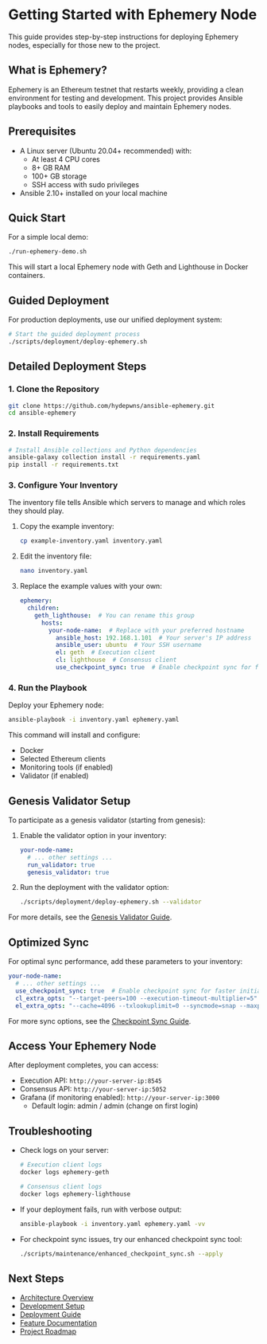# Getting Started with Ephemery Node

This guide provides step-by-step instructions for deploying Ephemery nodes, especially for those new to the project.

## What is Ephemery?

Ephemery is an Ethereum testnet that restarts weekly, providing a clean environment for testing and development. This project provides Ansible playbooks and tools to easily deploy and maintain Ephemery nodes.

## Prerequisites

- A Linux server (Ubuntu 20.04+ recommended) with:
  - At least 4 CPU cores
  - 8+ GB RAM
  - 100+ GB storage
  - SSH access with sudo privileges
- Ansible 2.10+ installed on your local machine

## Quick Start

For a simple local demo:

```bash
./run-ephemery-demo.sh
```

This will start a local Ephemery node with Geth and Lighthouse in Docker containers.

## Guided Deployment

For production deployments, use our unified deployment system:

```bash
# Start the guided deployment process
./scripts/deployment/deploy-ephemery.sh
```

## Detailed Deployment Steps

### 1. Clone the Repository

```bash
git clone https://github.com/hydepwns/ansible-ephemery.git
cd ansible-ephemery
```

### 2. Install Requirements

```bash
# Install Ansible collections and Python dependencies
ansible-galaxy collection install -r requirements.yaml
pip install -r requirements.txt
```

### 3. Configure Your Inventory

The inventory file tells Ansible which servers to manage and which roles they should play.

1. Copy the example inventory:
   ```bash
   cp example-inventory.yaml inventory.yaml
   ```

2. Edit the inventory file:
   ```bash
   nano inventory.yaml
   ```

3. Replace the example values with your own:
   ```yaml
   ephemery:
     children:
       geth_lighthouse:  # You can rename this group
         hosts:
           your-node-name:  # Replace with your preferred hostname
             ansible_host: 192.168.1.101  # Your server's IP address
             ansible_user: ubuntu  # Your SSH username
             el: geth  # Execution client
             cl: lighthouse  # Consensus client
             use_checkpoint_sync: true  # Enable checkpoint sync for faster initial sync
   ```

### 4. Run the Playbook

Deploy your Ephemery node:

```bash
ansible-playbook -i inventory.yaml ephemery.yaml
```

This command will install and configure:
- Docker
- Selected Ethereum clients
- Monitoring tools (if enabled)
- Validator (if enabled)

## Genesis Validator Setup

To participate as a genesis validator (starting from genesis):

1. Enable the validator option in your inventory:
   ```yaml
   your-node-name:
     # ... other settings ...
     run_validator: true
     genesis_validator: true
   ```

2. Run the deployment with the validator option:
   ```bash
   ./scripts/deployment/deploy-ephemery.sh --validator
   ```

For more details, see the [Genesis Validator Guide](./OPERATIONS/GENESIS_VALIDATOR.md).

## Optimized Sync

For optimal sync performance, add these parameters to your inventory:

```yaml
your-node-name:
  # ... other settings ...
  use_checkpoint_sync: true  # Enable checkpoint sync for faster initial sync
  cl_extra_opts: "--target-peers=100 --execution-timeout-multiplier=5"
  el_extra_opts: "--cache=4096 --txlookuplimit=0 --syncmode=snap --maxpeers=100"
```

For more sync options, see the [Checkpoint Sync Guide](./FEATURES/CHECKPOINT_SYNC.md).

## Access Your Ephemery Node

After deployment completes, you can access:

- Execution API: `http://your-server-ip:8545`
- Consensus API: `http://your-server-ip:5052`
- Grafana (if monitoring enabled): `http://your-server-ip:3000`
  - Default login: admin / admin (change on first login)

## Troubleshooting

- Check logs on your server:
  ```bash
  # Execution client logs
  docker logs ephemery-geth

  # Consensus client logs
  docker logs ephemery-lighthouse
  ```

- If your deployment fails, run with verbose output:
  ```bash
  ansible-playbook -i inventory.yaml ephemery.yaml -vv
  ```

- For checkpoint sync issues, try our enhanced checkpoint sync tool:
  ```bash
  ./scripts/maintenance/enhanced_checkpoint_sync.sh --apply
  ```

## Next Steps

- [Architecture Overview](./ARCHITECTURE/ARCHITECTURE.md)
- [Development Setup](./DEVELOPMENT/DEVELOPMENT_SETUP.md)
- [Deployment Guide](./DEPLOYMENT/DEPLOYMENT.md)
- [Feature Documentation](./FEATURES/)
- [Project Roadmap](./PROJECT_MANAGEMENT/ROADMAP.md)
